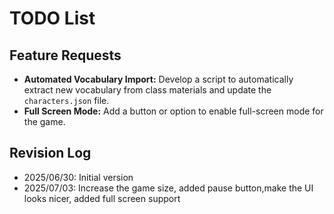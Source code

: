 # TODO List

## Feature Requests
- **Automated Vocabulary Import:** Develop a script to automatically extract new vocabulary from class materials and update the `characters.json` file.
- **Full Screen Mode:** Add a button or option to enable full-screen mode for the game.

## Revision Log
- 2025/06/30: Initial version
- 2025/07/03: Increase the game size, added pause button,make the UI looks nicer, added full screen support
